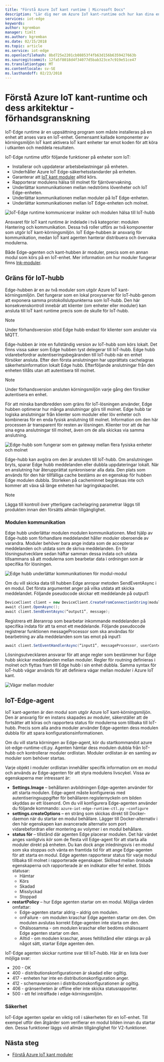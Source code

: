 ```yaml
---
title: "Förstå Azure IoT kant runtime | Microsoft Docs"
description: "Lär dig mer om Azure IoT kant-runtime och hur kan dina enheter"
services: iot-edge
keywords: 
author: kgremban
manager: timlt
ms.author: kgremban
ms.date: 02/15/2018
ms.topic: article
ms.service: iot-edge
ms.openlocfilehash: 8bd725e2201cb08853f4fb63d156b6359427663b
ms.sourcegitcommit: 12fa5f8018d4f34077d5bab323ce7c919e51ce47
ms.translationtype: MT
ms.contentlocale: sv-SE
ms.lasthandoff: 02/23/2018
---
```

# <a name="understand-the-azure-iot-edge-runtime-and-its-architecture---preview"></a>Förstå Azure IoT kant-runtime och dess arkitektur - förhandsgranskning

IoT-Edge runtime är en uppsättning program som måste installeras på en enhet att anses vara en IoT-enhet. Gemensamt kallade komponenter av körningsmiljön IoT kant aktivera IoT kant enheter tar emot koden för att köra i utkanten och meddela resultaten. 

IoT-Edge runtime utför följande funktioner på enheter som IoT:

* Installerar och uppdaterar arbetsbelastningar på enheten.
* Underhåller Azure IoT Edge-säkerhetsstandarder på enheten.
* Garanterar att [IoT kant moduler][lnk-moduler] alltid körs.
* Rapporterar modulens hälsa till molnet för fjärrövervakning.
* Underlättar kommunikationen mellan nedströms lövenheter och IoT Edge-enheten.
* Underlättar kommunikationen mellan moduler på IoT Edge-enheten.
* Underlättar kommunikationen mellan IoT Edge-enheten och molnet.

![IoT-Edge runtime kommunicerar insikter och modulen hälsa till IoT-hubb][1]

Ansvaret för IoT kant runtime är indelade i två kategorier: modulen Hantering och kommunikation. Dessa två roller utförs av två komponenter som utgör IoT kant-körningsmiljön. IoT Edge-hubben är ansvarig för kommunikation, medan IoT kant agenten hanterar distribuera och övervaka modulerna. 

Både Edge-agenten och kant-hubben är moduler, precis som en annan modul som körs på en IoT-enhet. Mer information om hur moduler fungerar finns [lnk-moduler]. 

## <a name="iot-edge-hub"></a>Gräns för IoT-hubb

Edge-hubben är en av två moduler som utgör Azure IoT kant-körningsmiljön. Det fungerar som en lokal proxyserver för IoT-hubb genom att exponera samma protokollslutpunkterna som IoT-hubb. Den här konsekvenskontroll innebär att klienter (om enheter eller moduler) kan ansluta till IoT kant runtime precis som de skulle för IoT-hubb. 

>[!NOTE]
> Under förhandsversion stöd Edge hubb endast för klienter som ansluter via MQTT.

Edge-hubben är inte en fullständig version av IoT-hubb som körs lokalt. Det finns vissa saker som Edge hubben tyst delegerar till IoT-hubb. Edge hubb vidarebefordrar autentiseringsbegäranden till IoT-hubb när en enhet försöker ansluta. Efter den första anslutningen har upprättats cachelagras säkerhetsinformation lokalt Edge hubb. Efterföljande anslutningar från den enheten tillåts utan att autentisera till molnet. 

>[!NOTE]
> Under förhandsversion ansluten körningsmiljön varje gång den försöker autentisera en enhet.

För att minska bandbredden som gräns för IoT-lösningen använder, Edge hubben optimerar hur många anslutningar görs till molnet. Edge hubb tar logiska anslutningar från klienter som moduler eller löv enheter och kombineras för en enda fysisk anslutning till molnet. Information om den här processen är transparent för resten av lösningen. Klienter tror att de har sina egna anslutningar till molnet, även om de alla skickas via samma anslutning. 

![Edge-hubb som fungerar som en gateway mellan flera fysiska enheter och molnet][2]

Edge-hubb kan avgöra om den är ansluten till IoT-hubb. Om anslutningen bryts, sparar Edge hubb meddelanden eller dubbla uppdateringar lokalt. När en anslutning har återupprättat synkroniserar alla data. Den plats som används för den här tillfälliga cache bestäms av en egenskap för hubben Edge modulen dubbla. Storleken på cacheminnet begränsas inte och kommer att växa så länge enheten har lagringskapacitet. 

>[!NOTE]
>Lägga till kontroll över ytterligare cachelagring parametrar läggs till produkten innan den försätts allmän tillgänglighet.

### <a name="module-communication"></a>Modulen kommunikation

Edge hubb underlättar modulen modulen kommunikationen. Med hjälp av Edge-hubb som förhandlare meddelandet håller moduler oberoende av varandra. Moduler behöver bara ange indata som de accepterar meddelanden och utdata som de skriva meddelanden. En för lösningsutvecklare sedan häftar samman dessa indata och utdata tillsammans så att modulerna som bearbetar data i ordningen som är specifika för lösningen. 

![Edge hubb underlättar kommunikationen för modul-modul][3]

Om du vill skicka data till hubben Edge anropar metoden SendEventAsync i en modul. Det första argumentet anger på vilka utdata att skicka meddelandet. Följande pseudocode skickar ett meddelande på output1:

   ```csharp
   DeviceClient client = new DeviceClient.CreateFromConnectionString(moduleConnectionString, settings); 
   await client.OpenAsync(); 
   await client.SendEventAsync(“output1”, message); 
   ```

Registrera ett återanrop som bearbetar inkommande meddelanden på specifika indata för att ta emot ett meddelande. Följande pseudocode registrerar funktionen messageProcessor som ska användas för bearbetning av alla meddelanden som tas emot på input1:

   ```csharp
   await client.SetEventHandlerAsync(“input1”, messageProcessor, userContext);
   ```

Lösningsutvecklaren ansvarar för att ange regler som bestämmer hur Edge hubb skickar meddelanden mellan moduler. Regler för routning definieras i molnet och flyttas fram till Edge hubb i sin enhet dubbla. Samma syntax för IoT-hubb vägar används för att definiera vägar mellan moduler i Azure IoT kant. 

<!--- For more info on how to declare routes between modules, see []. --->   

![Vägar mellan moduler][4]

## <a name="iot-edge-agent"></a>IoT-Edge-agent

IoT kant-agenten är den modul som utgör Azure IoT kant-körningsmiljön. Den är ansvarig för en instans skapades av moduler, säkerställer att de fortsätter att köras och rapportera status för modulerna som tillbaka till IoT-hubb. Precis som alla andra moduler använder Edge-agenten dess modulen dubbla för att spara konfigurationsinformationen. 

Om du vill starta körningen av Edge-agent, kör du startkommandot azure iot-edge-runtime-ctl.py. Agenten hämtar dess modulen dubbla från IoT-hubb och kontrollerar moduler ordlistan. Moduler ordlistan är en samling av moduler som behöver startas. 

Varje objekt i moduler ordlistan innehåller specifik information om en modul och används av Edge-agenten för att styra modulens livscykel. Vissa av egenskaperna mer intressant är: 

* **Settings.Image** – behållaren avbildningen Edge-agenten använder för att starta modulen. Edge-agent måste konfigureras med autentiseringsuppgifter för behållaren registernyckeln om bilden skyddas av ett lösenord. Om du vill konfigurera Edge-agenten använder du följande kommando: `azure-iot-edge-runtime-ctl.py –configure`
* **settings.createOptions** – en sträng som skickas direkt till Docker-daemon när du startar en modul behållare. Lägger till Docker-alternativ i den här egenskapen kan avancerade alternativ som port vidarebefordran eller montering av volymer i en modul behållare.  
* **status för** – tillstånd där agenten Edge placerar modulen. Det här värdet anges vanligtvis *kör* som de flesta vill Edge-agent för att starta alla moduler direkt på enheten. Du kan dock ange inledningsvis i en modul som ska stoppas och vänta en framtida tid för att ange Edge-agenten för att starta en modul. Edge agenten rapporterar status för varje modul tillbaka till molnet i rapporterade egenskaper. Skillnad mellan önskade egenskaperna och rapporterade är en indikator eller fel enhet. Stöds statusar:
   * Hämtar
   * Körs
   * Skadad
   * Misslyckad
   * Stoppad
* **restartPolicy** – hur Edge agenten startar om en modul. Möjliga värden omfattar:
   * Edge-agenten startar aldrig – aldrig om modulen.
   * onFailure - om modulen kraschar Edge agenten startar om den. Om modulen avslutas korrekt Edge-agenten inte starta om den.
   * Ohälsosamma - om modulen kraschar eller bedöms ohälsosamt Edge agenten startar om den.
   * Alltid - om modulen kraschar, anses feltillstånd eller stängs av på något sätt, startar Edge agenten den. 

IoT-Edge agenten skickar runtime svar till IoT-hubb. Här är en lista över möjliga svar:
  * 200 - OK
  * 400 - distributionskonfigurationen är skadad eller ogiltig.
  * 417 - enheten har inte en distributionskonfiguration anger.
  * 412 - schemaversionen i distributionskonfigurationen är ogiltig.
  * 406 - gränsenheten är offline eller inte skicka statusrapporter.
  * 500 - ett fel inträffade i edge-körningsmiljön.

### <a name="security"></a>Säkerhet

IoT-Edge agenten spelar en viktig roll i säkerheten för en IoT-enhet. Till exempel utför den åtgärder som verifierar en modul bilden innan du startar den. Dessa funktioner läggs vid allmän tillgänglighet för V2-funktioner. 

<!-- For more information about the Azure IoT Edge security framework, see []. -->

## <a name="next-steps"></a>Nästa steg

- [Förstå Azure IoT kant moduler][lnk-moduler]

<!-- Images -->
[1]: ./media/iot-edge-runtime/Pipeline.png
[2]: ./media/iot-edge-runtime/Gateway.png
[3]: ./media/iot-edge-runtime/ModuleEndpoints.png
[4]: ./media/iot-edge-runtime/ModuleEndpointsWithRoutes.png

<!-- Links -->
[lnk-moduler]: iot-edge-modules.md
